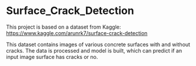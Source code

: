 # Surface_Crack_Detection

This project is based on a dataset from Kaggle: https://www.kaggle.com/arunrk7/surface-crack-detection

This dataset contains images of various concrete surfaces with and without cracks. The data is processed and model is built, which can predict if an input image surface has cracks or no.
